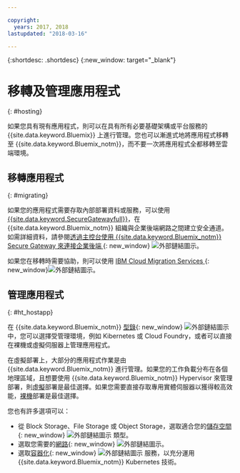 ```yaml
---

copyright:
  years: 2017, 2018
lastupdated: "2018-03-16"

---
```


{:shortdesc: .shortdesc}
{:new_window: target="_blank"}

# 移轉及管理應用程式
{: #hosting}

如果您具有現有應用程式，則可以在具有所有必要基礎架構或平台服務的 {{site.data.keyword.Bluemix}} 上進行管理。您也可以漸進式地將應用程式移轉至 {{site.data.keyword.Bluemix_notm}}，而不要一次將應用程式全都移轉至雲端環境。

## 移轉應用程式
{: #migrating}

如果您的應用程式需要存取內部部署資料或服務，可以使用 [{{site.data.keyword.SecureGatewayfull}}](../services/SecureGateway/secure_gateway.html)，在 {{site.data.keyword.Bluemix_notm}} 組織與企業後端網路之間建立安全通道。如需詳細資料，請參閱[透過主控台使用 {{site.data.keyword.Bluemix_notm}} Secure Gateway 來連接企業後端 ](https://developer.ibm.com/bluemix/2015/04/01/reaching-enterprise-backend-bluemix-secure-gateway/){: new_window} ![外部鏈結圖示](../icons/launch-glyph.svg)。

如果您在移轉時需要協助，則可以使用 [IBM Cloud Migration Services ](https://www.ibm.com/cloud/migration-services){: new_window}![外部鏈結圖示](../icons/launch-glyph.svg "外部鏈結圖示")。

## 管理應用程式
{: #ht_hostapp}

在 {{site.data.keyword.Bluemix_notm}} [型錄](https://console.bluemix.net/catalog/?taxonomyNavigation=apps){: new_window} ![外部鏈結圖示](../icons/launch-glyph.svg "外部鏈結圖示") 中，您可以選擇受管理環境，例如 Kibernetes 或 Cloud Foundry，或者可以直接在裸機或虛擬伺服器上管理應用程式。

在虛擬部署上，大部分的應用程式作業是由 {{site.data.keyword.Bluemix_notm}} 進行管理。如果您的工作負載分布在各個地理區域，且想要使用 {{site.data.keyword.Bluemix_notm}} Hypervisor 來管理部署，則[虛擬](../vsi/vsi_about.html)部署是最佳選擇。如果您需要直接存取專用實體伺服器以獲得較高效能，[裸機](../bare-metal/index.html)部署是最佳選擇。

您也有許多選項可以：
* 從 Block Storage、File Storage 或 Object Storage，選取適合您的[儲存空間](https://console.bluemix.net/catalog/?taxonomyNavigation=apps&category=slstorage){: new_window} ![外部鏈結圖示](../icons/launch-glyph.svg "外部鏈結圖示") 類型。
* 選取您需要的[網路](https://console.bluemix.net/catalog/?taxonomyNavigation=apps&category=slnetwork){: new_window} ![外部鏈結圖示](../icons/launch-glyph.svg "外部鏈結圖示")。
* 選取[容器化](https://console.bluemix.net/catalog/?taxonomyNavigation=apps&category=containers){: new_window} ![外部鏈結圖示](../icons/launch-glyph.svg "外部鏈結圖示") 服務，以充分運用 {{site.data.keyword.Bluemix_notm}} Kubernetes 技術。
